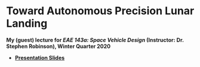 # Toward Autonomous Precision Lunar Landing

__My (guest) lecture for _EAE 143a: Space Vehicle Design_ (Instructor: Dr. Stephen Robinson), Winter Quarter 2020__

- [__Presentation Slides__](https://docs.google.com/presentation/d/e/2PACX-1vTJj2PLMM8m3H5_cqL_hTKUmryes4L8NuMojqLXx_lXmnx3Y6bgP3cNHxm2K0sKRoDLbL0gBGXb7iwg/pub?start=false&loop=false&delayms=3000)
